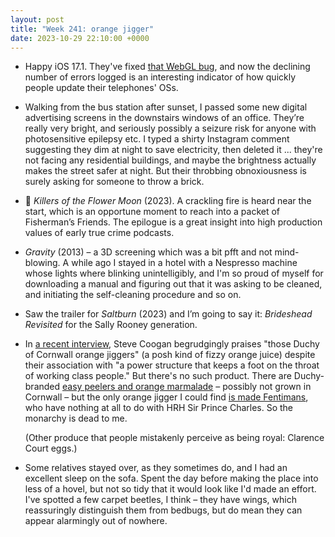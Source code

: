 ```yaml
---
layout: post
title: "Week 241: orange jigger"
date: 2023-10-29 22:10:00 +0000
---
```


- Happy iOS 17.1. They've fixed [that WebGL bug](/2023/09/week-236), and now the declining number of errors logged is an interesting indicator of how quickly people update their telephones' OSs.

- Walking from the bus station after sunset, I passed some new digital advertising screens in the downstairs windows of an office. They’re really very bright, and seriously possibly a seizure risk for anyone with photosensitive epilepsy etc. I typed a shirty Instagram comment suggesting they dim at night to save electricity, then deleted it ... they're not facing any residential buildings, and maybe the brightness actually makes the street safer at night. But their throbbing obnoxiousness is surely asking for someone to throw a brick.

- 🎦 <i>Killers of the Flower Moon</i> (2023). A crackling fire is heard near the start, which is an opportune moment to reach into a packet of Fisherman’s Friends. The epilogue is a great insight into high production values of early true crime podcasts.

- <i>Gravity</i> (2013) – a 3D screening which was a bit pfft and not mind-blowing. A while ago I stayed in a hotel with a Nespresso machine whose lights where blinking unintelligibly, and I'm so proud of myself for downloading a manual and figuring out that it was asking to be cleaned, and initiating the self-cleaning procedure and so on.

- Saw the trailer for <i>Saltburn</i> (2023) and I’m going to say it: <i>Brideshead Revisited</i> for the Sally Rooney generation.

- In [a recent interview](https://www.offmenupodcast.co.uk/s/Off-Menu-Ep-111_-Steve-Coogan-Transcript.pdf), Steve Coogan begrudgingly praises "those Duchy of Cornwall orange jiggers" (a posh kind of fizzy orange juice) despite their association with "a power structure that keeps a foot on the throat of working class people." But there's no such product. There are Duchy-branded [easy peelers and orange marmalade](https://www.waitrose.com/ecom/shop/search?&searchTerm=duchy%20orange) – possibly not grown in Cornwall – but the only orange jigger I could find [is made Fentimans](https://www.fentimans.com/products/mandarin-seville-orange-jigger), who have nothing at all to do with HRH Sir Prince Charles. So the monarchy is dead to me.

  (Other produce that people mistakenly perceive as being royal: Clarence Court eggs.)

- Some relatives stayed over, as they sometimes do, and I had an excellent sleep on the sofa. Spent the day before making the place into less of a hovel, but not so tidy that it would look like I'd made an effort. I've spotted a few carpet beetles, I think – they have wings, which reassuringly distinguish them from bedbugs, but do mean they can appear alarmingly out of nowhere.
